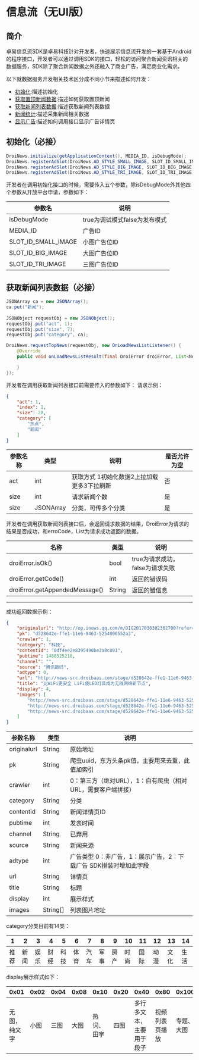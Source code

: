 # 信息流（无UI版）
## 简介
卓易信息流SDK是卓易科技针对开发者，快速展示信息流开发的一套基于Android的程序接口，开发者可以通过调用SDK的接口，轻松的访问聚合新闻资讯相关的数据服务，SDK除了聚合新闻数据之外还融入了商业广告，满足商业化需求。

以下就数据服务开发相关技术区分成不同小节来描述如何开发：
* [初始化](#Init):描述初始化
* [获取置顶新闻数据](#TopNews):描述如何获取置顶新闻
* [获取新闻列表数据](#NewsList):描述获取新闻列表数据
* [新闻统计](#Collection):描述采集新闻相关数据
* [显示广告](#Ad):描述如何调用接口显示广告详情页

## <a id="Init"></a>初始化（必接）

```java
DroiNews.initialize(getApplicationContext(), MEDIA_ID, isDebugMode);
DroiNews.registerAdSlot(DroiNews.AD_STYLE_SMALL_IMAGE, SLOT_ID_SMALL_IMAGE);
DroiNews.registerAdSlot(DroiNews.AD_STYLE_BIG_IMAGE, SLOT_ID_BIG_IMAGE);
DroiNews.registerAdSlot(DroiNews.AD_STYLE_TRI_IMAGE, SLOT_ID_TRI_IMAGE);

```
开发者在调用初始化接口的时候，需要传入五个参数，除isDebugMode外其他四个参数从开放平台申请，参数如下：

参数名 | 说明 |
---|---
isDebugMode | true为调试模式false为发布模式 
MEDIA_ID | 广告ID
SLOT_ID_SMALL_IMAGE| 小图广告位ID
SLOT_ID_BIG_IMAGE| 大图广告位ID
SLOT_ID_TRI_IMAGE| 三图广告位ID


## <a id="NewsList"></a>获取新闻列表数据（必接）

```java
JSONArray ca = new JSONArray();
ca.put("新闻");
		
JSONObject requestObj = new JSONObject();
requestObj.put("act", 1);
requestObj.put("size", 7);
requestObj.put("category", ca);

DroiNews.requestTopNews(requestObj, new OnLoadNewsListListener() {
    @Override
    public void onLoadNewsListResult(final DroiError droiError, List<NewsObject> list) {

    }
});

```
开发者在调用获取新闻列表接口前需要传入的参数如下：
请求示例：

```json
{
    "act": 1,
    "index": 1,
    "size": 20,
    "category": [
        "热点",
        "新闻"
    ]
}

```

参数名称 | 类型 | 说明|是否允许为空
---|---|---|---
act | int |获取方式 1初始化数据2上拉加载更多3下拉刷新|否
size | int|请求新闻个数|是
size | JSONArray|分类，可传多个分类|是


开发者在调用获取新闻列表接口后，会返回请求数据的结果，DroiError为请求的结果是否成功，和erroCode，List为请求成功返回的数据。


名称 | 类型 |说明
---|---|---
droiError.isOk() | bool | true为请求成功，false为请求失败
droiError.getCode() | int | 返回的错误码
droiError.getAppendedMessage() | String | 返回的错信息

---
成功返回数据示例：

```json
{
    "originalurl": "http://op.inews.qq.com/m/DIG2017030302362700?refer=100000119&chl_code=digi&h=0",
    "pk": "d528642e-ffe1-11e6-9463-5254006552a3",
    "crawler": 1,
    "category": "科技",
    "contentid": "0df4ee2e8395490be3a8c801",
    "pubtime": 1488525218,
    "channel": "",
    "source": "腾讯数码",
    "adtype": 0,
    "url": "http://news-src.droibaas.com/stage/d528642e-ffe1-11e6-9463-5254006552a3/d528642e-ffe1-11e6-9463-5254006552a3.html",
    "title": "比WiFi更安全 LiFi使LED灯具成为无线网络新节点",
    "display": 4,
    "images": [
        "http://news-src.droibaas.com/stage/d528642e-ffe1-11e6-9463-5254006552a3/d53a9fea-ffe1-11e6-9463-5254006552a3-s0.jpg",
        "http://news-src.droibaas.com/stage/d528642e-ffe1-11e6-9463-5254006552a3/d53aa92c-ffe1-11e6-9463-5254006552a3-s0.jpg",
        "http://news-src.droibaas.com/stage/d528642e-ffe1-11e6-9463-5254006552a3/d53ab07a-ffe1-11e6-9463-5254006552a3-s0.jpg"
    ]
}

```

参数名称 | 类型 |说明
---|---|---
originalurl | String | 原始地址
pk | String | 爬虫uuid，东方头条pk值，主要用来去重，此值加索引
crawler | int | 0：第三方（绝对URL），1：自有爬虫（相对URL，需要客户端拼接）
category | String | 分类
contentid | String | 新闻详情页ID
pubtime | int | 发表时间
channel | String | 已弃用
source | String | 新闻来源
adtype | int | 广告类型 0：非广告，1：展示广告，2：下载广告 SDK拼装时增加此字段
url | String | 详情页
title | String | 标题
display | int | 展示样式
images | String[] | 列表图片地址

category分类目前有14类：

1 | 2 |3 | 4 |5 | 6 |7 | 8 |9 | 10 |11 | 12 |13 |14
---|---|---|---|---|---|---|---|---|---|---|---|---|---
推荐 | 新闻 | 娱乐 | 财经 | 科技 | 体育 | 汽车 | 军事 | 房产 | 时尚 | 国际 | 动漫 | 文化 | 生活

display展示样式如下：

 0x01 | 0x02 |0x04 | 0x08 |0x10 | 0x20 |0x40 | 0x80 |0x100
---|---|---|---|---|---|---|---|---
无图，纯文字 | 小图 | 三图 | 大图 | 热词、田字 | 四图 | 多行多文本，主要用于段子 | 视频列表页播放 | 专题、大图




